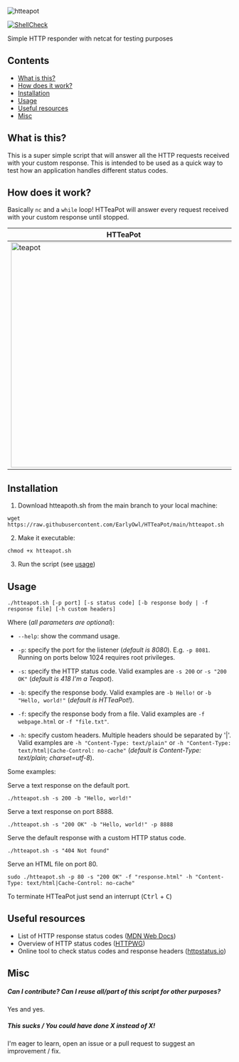 ![htteapot](https://user-images.githubusercontent.com/49495410/209414246-9ca235c9-0528-4907-9b04-cf6a10d3a663.png)


[![ShellCheck](https://github.com/EarlyOwl/HTTeaPot/actions/workflows/shellcheck.yml/badge.svg)](https://github.com/EarlyOwl/HTTeaPot/actions/workflows/shellcheck.yml)

Simple HTTP responder with netcat for testing purposes

## Contents
- [What is this?](#what-is-this)
- [How does it work?](#how-does-it-work)
- [Installation](#installation)
- [Usage](#usage)
- [Useful resources](#useful-resources)
- [Misc](#misc)

## What is this?
This is a super simple script that will answer all the HTTP requests received with your custom response. This is intended to be used as a quick way to test how an application handles different status codes.

## How does it work?
Basically ```nc``` and a ```while``` loop! HTTeaPot will answer every request received with your custom response until stopped.

|HTTeaPot|curl|
|-|-|
|<img width="507" alt="teapot" src="https://user-images.githubusercontent.com/49495410/209422870-0eff9f93-4a3f-4e66-b8e5-978cb74a2fd7.png">|<img width="507" alt="curl" src="https://user-images.githubusercontent.com/49495410/209422869-0316f139-c46e-4134-8589-d9e83dbbab62.png">


## Installation

1. Download htteapoth.sh from the main branch to your local machine:

```shell
wget https://raw.githubusercontent.com/EarlyOwl/HTTeaPot/main/htteapot.sh
```

2. Make it executable:

```shell
chmod +x htteapot.sh
```

3. Run the script (see [usage](#usage))

## Usage

```shell
./htteapot.sh [-p port] [-s status code] [-b response body | -f response file] [-h custom headers]
```

Where (*all parameters are optional*):

- ```--help```: show the command usage.

- ```-p```: specify the port for the listener (*default is 8080*). E.g. ```-p 8081```. Running on ports below 1024 requires root privileges.

- ```-s```: specify the HTTP status code. Valid examples are ```-s 200``` or ```-s "200 OK"``` (*default is 418 I'm a Teapot*).

- ```-b```: specify the response body. Valid examples are ```-b Hello!``` or ```-b "Hello, world!"``` (*default is HTTeaPot!*).

- ```-f```: specify the response body from a file. Valid examples are ```-f webpage.html``` or ```-f "file.txt"```.

- ```-h```: specify custom headers. Multiple headers should be separated by '|'. Valid examples are ```-h "Content-Type: text/plain"``` or ```-h "Content-Type: text/html|Cache-Control: no-cache"``` (*default is Content-Type: text/plain; charset=utf-8*).

Some examples:

Serve a text response on the default port.
 ```shell
./htteapot.sh -s 200 -b "Hello, world!"
```

Serve a text response on port 8888.
```shell
./htteapot.sh -s "200 OK" -b "Hello, world!" -p 8888
```

Serve the default response with a custom HTTP status code.
```shell
./htteapot.sh -s "404 Not found"
```

Serve an HTML file on port 80.
```shell
sudo ./htteapot.sh -p 80 -s "200 OK" -f "response.html" -h "Content-Type: text/html|Cache-Control: no-cache"
```

To terminate HTTeaPot just send an interrupt (<kbd>Ctrl</kbd> + <kbd>C</kbd>)

## Useful resources
- List of HTTP response status codes ([MDN Web Docs](https://developer.mozilla.org/en-US/docs/Web/HTTP/Status))
- Overview of HTTP status codes ([HTTPWG](https://httpwg.org/specs/rfc9110.html#overview.of.status.codes))
- Online tool to check status codes and response headers ([httpstatus.io](https://httpstatus.io/))

## Misc

##### Can I contribute? Can I reuse all/part of this script for other purposes?
Yes and yes.

##### This sucks / You could have done X instead of X!
I'm eager to learn, open an issue or a  pull request to suggest an improvement / fix.
